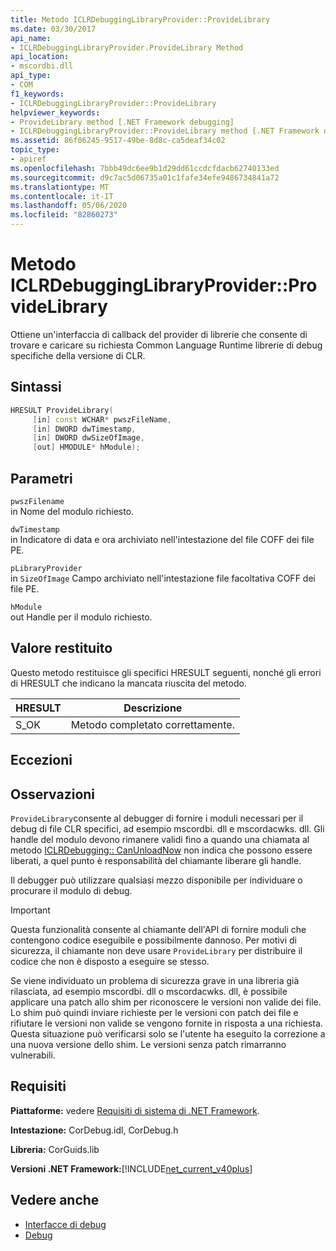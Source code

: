 ```yaml
---
title: Metodo ICLRDebuggingLibraryProvider::ProvideLibrary
ms.date: 03/30/2017
api_name:
- ICLRDebuggingLibraryProvider.ProvideLibrary Method
api_location:
- mscordbi.dll
api_type:
- COM
f1_keywords:
- ICLRDebuggingLibraryProvider::ProvideLibrary
helpviewer_keywords:
- ProvideLibrary method [.NET Framework debugging]
- ICLRDebuggingLibraryProvider::ProvideLibrary method [.NET Framework debugging]
ms.assetid: 86f06245-9517-49be-8d8c-ca5deaf34c02
topic_type:
- apiref
ms.openlocfilehash: 7bbb49dc6ee9b1d29dd61ccdcfdacb62740133ed
ms.sourcegitcommit: d9c7ac5d06735a01c1fafe34efe9486734841a72
ms.translationtype: MT
ms.contentlocale: it-IT
ms.lasthandoff: 05/06/2020
ms.locfileid: "82860273"
---
```

# <a name="iclrdebugginglibraryproviderprovidelibrary-method"></a>Metodo ICLRDebuggingLibraryProvider::ProvideLibrary

Ottiene un'interfaccia di callback del provider di librerie che consente di trovare e caricare su richiesta Common Language Runtime librerie di debug specifiche della versione di CLR.

## <a name="syntax"></a>Sintassi

```cpp
HRESULT ProvideLibrary(
     [in] const WCHAR* pwszFileName,
     [in] DWORD dwTimestamp,
     [in] DWORD dwSizeOfImage,
     [out] HMODULE* hModule);
```

## <a name="parameters"></a>Parametri

`pwszFilename` \
in Nome del modulo richiesto.

`dwTimestamp` \
in Indicatore di data e ora archiviato nell'intestazione del file COFF dei file PE.

`pLibraryProvider` \
in `SizeOfImage` Campo archiviato nell'intestazione file facoltativa COFF dei file PE.

`hModule` \
out Handle per il modulo richiesto.

## <a name="return-value"></a>Valore restituito

Questo metodo restituisce gli specifici HRESULT seguenti, nonché gli errori di HRESULT che indicano la mancata riuscita del metodo.

|HRESULT|Descrizione|
|-------------|-----------------|
|S_OK|Metodo completato correttamente.|

## <a name="exceptions"></a>Eccezioni

## <a name="remarks"></a>Osservazioni

`ProvideLibrary`consente al debugger di fornire i moduli necessari per il debug di file CLR specifici, ad esempio mscordbi. dll e mscordacwks. dll. Gli handle del modulo devono rimanere validi fino a quando una chiamata al metodo [ICLRDebugging:: CanUnloadNow](iclrdebugging-canunloadnow-method.md) non indica che possono essere liberati, a quel punto è responsabilità del chiamante liberare gli handle.

Il debugger può utilizzare qualsiasi mezzo disponibile per individuare o procurare il modulo di debug.

> [!IMPORTANT]
> Questa funzionalità consente al chiamante dell'API di fornire moduli che contengono codice eseguibile e possibilmente dannoso. Per motivi di sicurezza, il chiamante non deve usare `ProvideLibrary` per distribuire il codice che non è disposto a eseguire se stesso.
>
> Se viene individuato un problema di sicurezza grave in una libreria già rilasciata, ad esempio mscordbi. dll o mscordacwks. dll, è possibile applicare una patch allo shim per riconoscere le versioni non valide dei file. Lo shim può quindi inviare richieste per le versioni con patch dei file e rifiutare le versioni non valide se vengono fornite in risposta a una richiesta. Questa situazione può verificarsi solo se l'utente ha eseguito la correzione a una nuova versione dello shim. Le versioni senza patch rimarranno vulnerabili.

## <a name="requirements"></a>Requisiti

**Piattaforme:** vedere [Requisiti di sistema di .NET Framework](../../get-started/system-requirements.md).

**Intestazione:** CorDebug.idl, CorDebug.h

**Libreria:** CorGuids.lib

**Versioni .NET Framework:**[!INCLUDE[net_current_v40plus](../../../../includes/net-current-v40plus-md.md)]

## <a name="see-also"></a>Vedere anche

- [Interfacce di debug](debugging-interfaces.md)
- [Debug](index.md)

